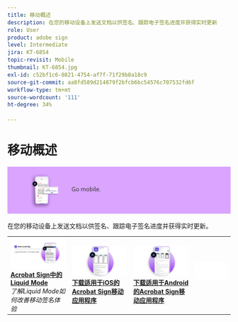 ```yaml
---
title: 移动概述
description: 在您的移动设备上发送文档以供签名、跟踪电子签名进度并获得实时更新
role: User
product: adobe sign
level: Intermediate
jira: KT-6854
topic-revisit: Mobile
thumbnail: KT-6854.jpg
exl-id: c52bf1c6-0821-4754-af7f-71f29b8a18c9
source-git-commit: aa8fd589d214879f2bfcb6bc54576c707532fd6f
workflow-type: tm+mt
source-wordcount: '111'
ht-degree: 34%

---
```


# 移动概述

![签名移动图像](../assets/Hero-Mobile.png)

在您的移动设备上发送文档以供签名、跟踪电子签名进度并获得实时更新。

<table style="table-layout:fixed">
<tr>
  <td>
    <a href="liquidmode.md">
      <img alt="Acrobat Sign中的Liquid Mode" src="assets/liquidmode.png" />
    </a>
    <div>
    <a href="liquidmode.md"><strong>Acrobat Sign中的Liquid Mode</strong></a>
    </div>
    <em>了解Liquid Mode如何改善移动签名体验</em>
    <br>
  </td>
  <td>
    <a href="https://itunes.apple.com/cn/app/adobe-sign/id481082197?mt=8" target="_blank">
      <img alt="iOS 版本下载" src="assets/Mobile_iOS.png" />
    </a>
    <div>
    <a href="https://itunes.apple.com/cn/app/adobe-sign/id481082197?mt=8" target="_blank"><strong>下载适用于iOS的Acrobat Sign移动应用程序</strong></a>
    <br>
  </td>
  <td>
    <a href="https://play.google.com/store/apps/details?id=com.adobe.echosign&amp;hl=en" target="_blank">
      <img alt="Android 版本下载" src="assets/Mobile_Android.png" />
    </a>
    <div>
    <a href="https://play.google.com/store/apps/details?id=com.adobe.echosign&amp;hl=en" target="_blank"><strong>下载适用于Android的Acrobat Sign移动应用程序</strong></a>
    <br>
  </td>
  <td>
    <img alt="间隔条" src="../assets/Whitespacer.png" />
    <div>
    <br>
  </td>
</tr>
</table>

